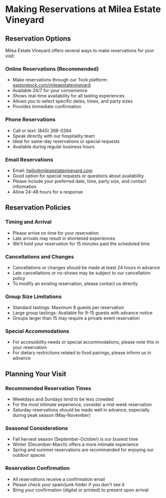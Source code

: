 # Making Reservations at Milea Estate Vineyard

## Reservation Options

Milea Estate Vineyard offers several ways to make reservations for your visit:

### Online Reservations (Recommended)
- Make reservations through our Tock platform: [exploretock.com/mileaestatevineyard](https://www.exploretock.com/mileaestatevineyard/)
- Available 24/7 for your convenience
- Shows real-time availability for all tasting experiences
- Allows you to select specific dates, times, and party sizes
- Provides immediate confirmation

### Phone Reservations
- Call or text: (845) 266-0384
- Speak directly with our hospitality team
- Ideal for same-day reservations or special requests
- Available during regular business hours

### Email Reservations
- Email: hello@mileaestatevineyard.com
- Good option for special requests or questions about availability
- Please include your preferred date, time, party size, and contact information
- Allow 24-48 hours for a response

## Reservation Policies

### Timing and Arrival
- Please arrive on time for your reservation
- Late arrivals may result in shortened experiences
- We'll hold your reservation for 15 minutes past the scheduled time

### Cancellations and Changes
- Cancellations or changes should be made at least 24 hours in advance
- Late cancellations or no-shows may be subject to our cancellation policy
- To modify an existing reservation, please contact us directly

### Group Size Limitations
- Standard tastings: Maximum 8 guests per reservation
- Large group tastings: Available for 9-15 guests with advance notice
- Groups larger than 15 may require a private event reservation

### Special Accommodations
- For accessibility needs or special accommodations, please note this in your reservation
- For dietary restrictions related to food pairings, please inform us in advance

## Planning Your Visit

### Recommended Reservation Times
- Weekdays and Sundays tend to be less crowded
- For the most intimate experience, consider a mid-week reservation
- Saturday reservations should be made well in advance, especially during peak season (May-November)

### Seasonal Considerations
- Fall harvest season (September-October) is our busiest time
- Winter (December-March) offers a more intimate experience
- Spring and summer reservations are recommended for enjoying our outdoor spaces

### Reservation Confirmation
- All reservations receive a confirmation email
- Please check your spam/junk folder if you don't see it
- Bring your confirmation (digital or printed) to present upon arrival